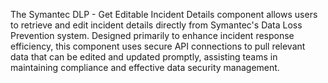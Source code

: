 The Symantec DLP - Get Editable Incident Details component allows users to retrieve and edit incident details directly from Symantec's Data Loss Prevention system. Designed primarily to enhance incident response efficiency, this component uses secure API connections to pull relevant data that can be edited and updated promptly, assisting teams in maintaining compliance and effective data security management.
